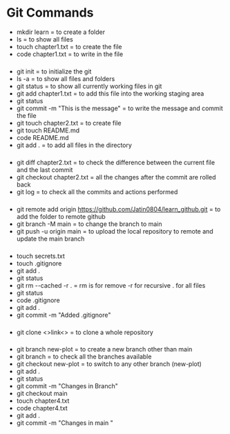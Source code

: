 # Git Commands

- mkdir learn = to create a folder
- ls = to show all files
- touch chapter1.txt = to create the file
- code chapter1.txt = to write in the file

###
- git init = to initialize the git 
- ls -a = to show all files and folders
- git status = to show all currently working files in git 
- git add chapter1.txt = to add this file into the working staging area
- git status
- git commit -m "This is the message" = to write the message and commit the file
- git touch chapter2.txt = to create file
- git touch README.md 
- code README.md
- git add . = to add all files in the directory

###
- git diff chapter2.txt = to check the difference between the current file and the last commit
- git checkout chapter2.txt = all the changes after the commit are rolled back
- git log = to check all the commits and actions performed

###
- git remote add origin https://github.com/Jatin0804/learn_github.git = to add the folder to remote github
- git branch -M main = to change the branch to main
- git push -u origin main = to upload the local repository to remote and update the main branch

###
- touch secrets.txt
- touch .gitignore
- git add .
- git status
- git rm --cached -r . = rm is for remove
-r for recursive
. for all files
- git status
- code .gitignore
- git add .
- git commit -m "Added .gitignore"

###
- git clone <>link<> = to clone a whole repository

###
- git branch new-plot = to create a new branch other than main
- git branch =  to check all the branches available
- git checkout new-plot = to switch to any other branch (new-plot)
- git add .
- git status
- git commit -m "Changes in Branch"
- git checkout main
- touch chapter4.txt
- code chapter4.txt
- git add .
- git commit -m "Changes in main "